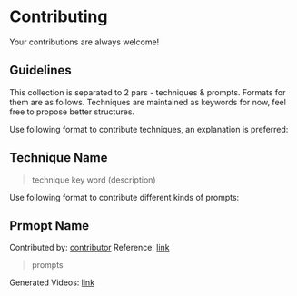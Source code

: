 # Contributing

Your contributions are always welcome!

## Guidelines
This collection is separated to 2 pars - techniques & prompts. Formats for them are as follows. Techniques are maintained as keywords for now, feel free to propose better structures.

Use following format to contribute techniques, an explanation is preferred:

## Technique Name
> technique key word (description) </br>

Use following format to contribute different kinds of prompts:

## Prmopt Name
Contributed by: [contributor]() Reference: [link]()
> prompts

Generated Videos: [link]()
